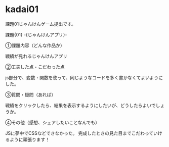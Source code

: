 # kadai01
課題01じゃんけんゲーム提出です。

課題{01} -{じゃんけんアプリ}-

①課題内容（どんな作品か）

戦績が見れるじゃんけんアプリ

②工夫した点・こだわった点

js部分で、変数・関数を使って、同じようなコードを多く書かなくてよいようにした。

③質問・疑問（あれば）

戦績をクリックしたら、結果を表示するようにしたいが、どうしたらよいでしょうか。

④その他（感想、シェアしたいことなんでも）

JSに夢中でCSSなどできなかった。
完成したときの見た目までこだわっていけるように頑張ります！
